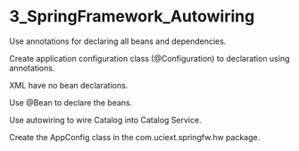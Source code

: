 # 3_SpringFramework_Autowiring

Use annotations for declaring all beans and dependencies.

Create application configuration class (@Configuration) to declaration using annotations. 

XML have no bean declarations.

Use @Bean to declare the beans.

Use autowiring to wire Catalog into Catalog Service.

Create the AppConfig class in the com.uciext.springfw.hw package.
